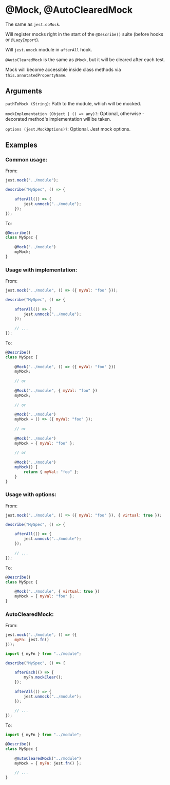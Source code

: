 # @Mock, @AutoClearedMock

The same as `jest.doMock`.

Will register mocks right in the start of the `@Describe()` suite (before hooks or `@LazyImport`).

Will `jest.umock` module in `afterAll` hook.

`@AutoClearedMock` is the same as `@Mock`, but it will be cleared after each test.

Mock will become accessible inside class methods via `this.annotatedPropertyName`.

## Arguments

`pathToMock (String)`: Path to the module, which will be mocked.

`mockImplementation (Object | () => any)?`: Optional, otherwise - decorated method's implementation will be taken. 

`options (jest.MockOptions)?`: Optional. Jest mock options.

## Examples

### Common usage:

From:

```javascript
jest.mock("../module");

describe("MySpec", () => {
    
    afterAll(() => {
        jest.unmock("../module");
    });
});
```

To:

```javascript
@Describe()
class MySpec {
    
    @Mock("../module")
    myMock;
}
```

### Usage with implementation:

From:

```javascript
jest.mock("../module", () => ({ myVal: "foo" }));

describe("MySpec", () => {
    
    afterAll(() => {
        jest.unmock("../module");
    });
    
    // ...
});
```

To:

```javascript
@Describe()
class MySpec {
    
    @Mock("../module", () => ({ myVal: "foo" }))
    myMock;
    
    // or
    
    @Mock("../module", { myVal: "foo" })
    myMock;
    
    // or
    
    @Mock("../module")
    myMock = () => ({ myVal: "foo" });
    
    // or
    
    @Mock("../module")
    myMock = { myVal: "foo" };
    
    // or
    
    @Mock("../module")
    myMock() {
        return { myVal: "foo" };
    }
}
```

### Usage with options:

From:

```javascript
jest.mock("../module", () => ({ myVal: "foo" }), { virtual: true });

describe("MySpec", () => {
    
    afterAll(() => {
        jest.unmock("../module");
    });
    
    // ...
});
```

To:

```javascript
@Describe()
class MySpec {
    
    @Mock("../module", { virtual: true })
    myMock = { myVal: "foo" };
}
```

### AutoClearedMock:

From:

```javascript
jest.mock("../module", () => ({
    myFn: jest.fn()
}));

import { myFn } from "../module";

describe("MySpec", () => {
    
    afterEach(() => {
        myFn.mockClear();
    });
    
    afterAll(() => {
        jest.unmock("../module");
    });
    
    // ...
});
```

To:

```javascript
import { myFn } from "../module";

@Describe()
class MySpec {
    
    @AutoClearedMock("../module")
    myMock = { myFn: jest.fn() };
    
    // ...
}
```
